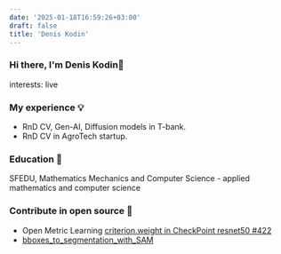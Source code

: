 ```yaml
---
date: '2025-01-18T16:59:26+03:00'
draft: false
title: 'Denis Kodin'
---
```


### Hi there, I'm Denis Kodin👋
interests: live

### My experience 💡
 - RnD CV, Gen-AI, Diffusion models in T-bank.
 - RnD CV in AgroTech startup.

### Education 📘
SFEDU, Mathematics Mechanics and Computer Science - applied mathematics and computer science

### Contribute in open source 🔦
- Open Metric Learning [criterion.weight in CheckPoint resnet50 #422](https://github.com/OML-Team/open-metric-learning/issues/422)
- [bboxes_to_segmentation_with_SAM](https://github.com/broutonlab/bboxes_to_segmentation_with_SAM)
